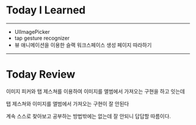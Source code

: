 # Today I Learned

---

- UIImagePicker
- tap gesture recognizer
- 뷰 애니메이션을 이용한 슬랙 워크스페이스 생성 페이지 따라하기

---

# Today Review

이미지 피커와 탭 제스쳐를 이용하여 이미지를 앨범에서 가져오는 구현을 하고 잇는데

탭 제스쳐와 이미지를 앨범에서 가져오는 구현이 잘 안된다

계속 스스로 찾아보고 공부하는 방법밖에는 없는데 잘 안되니 답답할 따름이다.